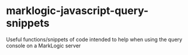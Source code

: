 # marklogic-javascript-query-snippets
Useful functions/snippets of code intended to help when using the query console on a MarkLogic server
